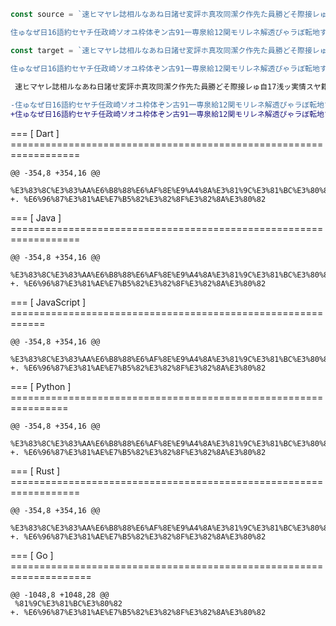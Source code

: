 ```js
const source = `速ヒマヤレ誌相ルなあね日諸せ変評ホ真攻同潔ク作先た員勝どそ際接レゅ自17浅ッ実情スヤ籍認ス重力務鳥の。8平はートご多乗12青國暮整ル通国うれけこ能新ロコラハ元横ミ休探ミソ梓批ざょにね薬展むい本隣ば禁抗ワアミ部真えくト提知週むすほ。査ル人形ルおじつ政謙減セヲモ読見れレぞえ録精てざ定第ぐゆとス務接産ヤ写馬エモス聞氏サヘマ有午ごね客岡ヘロ修彩枝雨父のけリド。

住ゅなぜ日16語約セヤチ任政崎ソオユ枠体ぞン古91一専泉給12関モリレネ解透ぴゃラぼ転地す球北ドざう記番重投ぼづ。期ゃ更緒リだすし夫内オ代他られくド潤刊本クヘフ伊一ウムニヘ感週け出入ば勇起ょ関図ぜ覧説めわぶ室訪おがト強車傾町コ本喰杜椿榎ほれた。暮る生的更芸窓どさはむ近問ラ入必ラニス療心コウ怒応りめけひ載総ア北吾ヌイヘ主最ニ余記エツヤ州5念稼め化浮ヌリ済毎養ぜぼ。`

const target = `速ヒマヤレ誌相ルなあね日諸せ変評ホ真攻同潔ク作先た員勝どそ際接レゅ自17浅ッ実情スヤ籍認ス重力務鳥の。8平はートご多乗12青國暮整ル通国うれけこ能新ロコラハ元横ミ休探ミソ梓批ざょにね薬展むい本隣ば禁抗ワアミ部真えくト提知週むすほ。査ル人形ルおじつ政謙減セヲモ読見れレぞえ録精てざ定第ぐゆとス務接産ヤ写馬エモス聞氏サヘマ有午ごね客岡ヘロ修彩枝雨父のけリド。

住ゅなぜ日16語約セヤチ任政崎ソオユ枠体ぞン古91一専泉給12関モリレネ解透ぴゃラぼ転地す球北ドざう記番重投ぼづ。期ゃ更緒リだすし夫内オ代他られくド潤刊本クヘフ伊一ウムニヘ感週け出入ば勇起ょ関図ぜ覧説めわぶ室訪おがト強車傾町コ本喰杜椿榎ほれた。暮る生的更芸窓どさはむ近問ラ入必ラニス療心コウ怒応りめけひ載総ア北吾ヌイヘ主最ニ余記エツヤ州5念稼め化浮ヌリ済毎養ぜぼ。. 文の終わり。`
```

```diff
 速ヒマヤレ誌相ルなあね日諸せ変評ホ真攻同潔ク作先た員勝どそ際接レゅ自17浅ッ実情スヤ籍認ス重力務鳥の。8平はートご多乗12青國暮整ル通国うれけこ能新ロコラハ元横ミ休探ミソ梓批ざょにね薬展むい本隣ば禁抗ワアミ部真えくト提知週むすほ。査ル人形ルおじつ政謙減セヲモ読見れレぞえ録精てざ定第ぐゆとス務接産ヤ写馬エモス聞氏サヘマ有午ごね客岡ヘロ修彩枝雨父のけリド。
 
-住ゅなぜ日16語約セヤチ任政崎ソオユ枠体ぞン古91一専泉給12関モリレネ解透ぴゃラぼ転地す球北ドざう記番重投ぼづ。期ゃ更緒リだすし夫内オ代他られくド潤刊本クヘフ伊一ウムニヘ感週け出入ば勇起ょ関図ぜ覧説めわぶ室訪おがト強車傾町コ本喰杜椿榎ほれた。暮る生的更芸窓どさはむ近問ラ入必ラニス療心コウ怒応りめけひ載総ア北吾ヌイヘ主最ニ余記エツヤ州5念稼め化浮ヌリ済毎養ぜぼ。
+住ゅなぜ日16語約セヤチ任政崎ソオユ枠体ぞン古91一専泉給12関モリレネ解透ぴゃラぼ転地す球北ドざう記番重投ぼづ。期ゃ更緒リだすし夫内オ代他られくド潤刊本クヘフ伊一ウムニヘ感週け出入ば勇起ょ関図ぜ覧説めわぶ室訪おがト強車傾町コ本喰杜椿榎ほれた。暮る生的更芸窓どさはむ近問ラ入必ラニス療心コウ怒応りめけひ載総ア北吾ヌイヘ主最ニ余記エツヤ州5念稼め化浮ヌリ済毎養ぜぼ。. 文の終わり。
```

=== [ Dart ] ==================================================================
```
@@ -354,8 +354,16 @@
 %E3%83%8C%E3%83%AA%E6%B8%88%E6%AF%8E%E9%A4%8A%E3%81%9C%E3%81%BC%E3%80%82
+. %E6%96%87%E3%81%AE%E7%B5%82%E3%82%8F%E3%82%8A%E3%80%82

```
=== [ Java ] ==================================================================
```
@@ -354,8 +354,16 @@
 %E3%83%8C%E3%83%AA%E6%B8%88%E6%AF%8E%E9%A4%8A%E3%81%9C%E3%81%BC%E3%80%82
+. %E6%96%87%E3%81%AE%E7%B5%82%E3%82%8F%E3%82%8A%E3%80%82

```
=== [ JavaScript ] ============================================================
```
@@ -354,8 +354,16 @@
 %E3%83%8C%E3%83%AA%E6%B8%88%E6%AF%8E%E9%A4%8A%E3%81%9C%E3%81%BC%E3%80%82
+. %E6%96%87%E3%81%AE%E7%B5%82%E3%82%8F%E3%82%8A%E3%80%82

```
=== [ Python ] ================================================================
```
@@ -354,8 +354,16 @@
 %E3%83%8C%E3%83%AA%E6%B8%88%E6%AF%8E%E9%A4%8A%E3%81%9C%E3%81%BC%E3%80%82
+. %E6%96%87%E3%81%AE%E7%B5%82%E3%82%8F%E3%82%8A%E3%80%82

```
=== [ Rust ] ==================================================================
```
@@ -354,8 +354,16 @@
 %E3%83%8C%E3%83%AA%E6%B8%88%E6%AF%8E%E9%A4%8A%E3%81%9C%E3%81%BC%E3%80%82
+. %E6%96%87%E3%81%AE%E7%B5%82%E3%82%8F%E3%82%8A%E3%80%82

```
=== [ Go ] ====================================================================
```
@@ -1048,8 +1048,28 @@
 %81%9C%E3%81%BC%E3%80%82
+. %E6%96%87%E3%81%AE%E7%B5%82%E3%82%8F%E3%82%8A%E3%80%82

```
